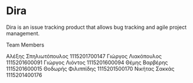 # Dira

Dira is an issue tracking product that allows bug tracking and agile project management.


Team Members 

Αλέξης Σπηλιωτόπουλος 1115201700147
Γιώργος Λιακόπουλος 1115201600091
Γιώργος Λιόντος 1115201600094
Θέμης Βαρβέρης 1115201600015
Θοδωρής Φιλιππίδης 1115201500170
Νικήτας Σακκάς 1115201400176
